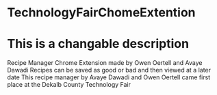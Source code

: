 # TechnologyFairChomeExtention
# This is a changable description
Recipe Manager Chrome Extension made by Owen Oertell and Avaye Dawadi
Recipes can be saved as good or bad and then viewed at a later date
This recipe manager by Avaye Dawadi and Owen Oertell came first place at the Dekalb County Technology Fair
